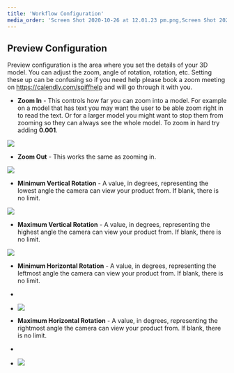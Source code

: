 ```yaml
---
title: 'Workflow Configuration'
media_order: 'Screen Shot 2020-10-26 at 12.01.23 pm.png,Screen Shot 2020-10-26 at 12.01.34 pm.png,Screen Shot 2020-10-26 at 12.14.07 pm.png,Screen Shot 2020-10-27 at 10.07.09 am.png,Screen Shot 2020-10-27 at 10.11.45 am.png,Screen Shot 2020-10-27 at 10.11.53 am.png'
---
```


## Preview Configuration

Preview configuration is the area where you set the details of your 3D model. You can adjust the zoom, angle of rotation, rotation, etc. Setting these up can be confusing so if you need help please book a zoom meeting on https://calendly.com/spiffhelp and will go through it with you.

- **Zoom In** - This controls how far you can zoom into a model. For example on a model that has text you may want the user to be able zoom right in to read the text. Or for a larger model you might want to stop them from zooming so they can always see the whole model. To zoom in hard try adding **0.001**.

![](https://help.spiff.com.au/user/pages/04.Spiff-Concepts/03.workflows/03.step-details/04.workflow-configuration/Screen%20Shot%202020-10-26%20at%2012.01.34%20pm.png)

- **Zoom Out** - This works the same as zooming in.

![](https://help.spiff.com.au/user/pages/04.Spiff-Concepts/03.workflows/03.step-details/04.workflow-configuration/Screen%20Shot%202020-10-26%20at%2012.01.23%20pm.png)

- **Minimum Vertical Rotation** - A value, in degrees, representing the lowest angle the camera can view your product from. If blank, there is no limit.

![](https://help.spiff.com.au/user/pages/04.Spiff-Concepts/03.workflows/03.step-details/04.workflow-configuration/Screen%20Shot%202020-10-26%20at%2012.14.07%20pm.png)

- **Maximum Vertical Rotation** - A value, in degrees, representing the highest angle the camera can view your product from. If blank, there is no limit.

![](https://help.spiff.com.au/user/pages/04.Spiff-Concepts/03.workflows/03.step-details/04.workflow-configuration/Screen%20Shot%202020-10-27%20at%2010.07.09%20am.png)

- **Minimum Horizontal Rotation** - A value, in degrees, representing the leftmost angle the camera can view your product from. If blank, there is no limit.
- 
- ![](https://help.spiff.com.au/user/pages/04.Spiff-Concepts/03.workflows/03.step-details/04.workflow-configuration/Screen%20Shot%202020-10-27%20at%2010.11.53%20am.png)

- **Maximum Horizontal Rotation** - A value, in degrees, representing the rightmost angle the camera can view your product from. If blank, there is no limit.
- 
- ![](https://help.spiff.com.au/user/pages/04.Spiff-Concepts/03.workflows/03.step-details/04.workflow-configuration/Screen%20Shot%202020-10-27%20at%2010.11.45%20am.png)
